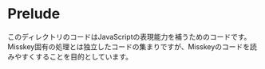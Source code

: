<!--
SPDX-FileCopyrightText: 2022 Shinoda Eiji, <syuilotan@yahoo.co.jp>, et al.

SPDX-License-Identifier: AGPL-3.0-only
-->

# Prelude
このディレクトリのコードはJavaScriptの表現能力を補うためのコードです。
Misskey固有の処理とは独立したコードの集まりですが、Misskeyのコードを読みやすくすることを目的としています。
